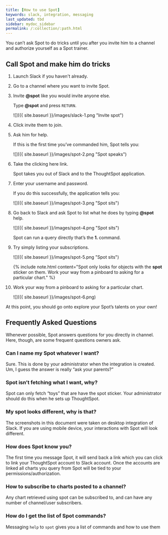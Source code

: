 ```yaml
---
title: [How to use Spot]
keywords: slack, integration, messaging
last_updated: tbd
sidebar: mydoc_sidebar
permalink: /:collection/:path.html
---
```


You can’t ask Spot to do tricks until you after you invite him to a channel and
authorize yourself as a Spot trainer.

##  Call Spot and make him do tricks

1. Launch Slack if you haven't already.
2. Go to a channel where you want to invite Spot.
3. Invite <strong>&#64;spot</strong> like you would invite anyone else.  

   Type <strong>&#64;spot</strong> and press <code>RETURN</code>.

   ![]({{ site.baseurl }}/images/slack-1.png "Invite spot")

4. Click invite them to join.
5. Ask him for help.

   If this is the first time you’ve commanded him, Spot tells you:

   ![]({{ site.baseurl }}/images/spot-2.png "Spot speaks")

5. Take the clicking here link.

   Spot takes you out of Slack and to the ThoughtSpot application.

6. Enter your username and password.  

   If you do this successfully, the application tells you:

    ![]({{ site.baseurl }}/images/spot-3.png "Spot sits")

7. Go back to Slack and ask Spot to list what he does by typing
<strong>&#64;spot</strong> help.

   ![]({{ site.baseurl }}/images/spot-4.png "Spot sits")

   Spot can run a query directly that’s the **1. <anything>** command.

8. Try simply listing your subscriptions.

   ![]({{ site.baseurl }}/images/spot-5.png "Spot sits")

   {% include note.html content="Spot only looks for objects with the
   <strong>spot</strong> sticker on them. Work your way from a pinboard to
   asking for a particular chart." %}

9. Work your way from a pinboard to asking for a particular chart.

     ![]({{ site.baseurl }}/images/spot-6.png)

At this point, you should go onto explore your Spot’s talents on your own!

## Frequently Asked Questions

Whenever possible, Spot answers questions for you directly in channel. Here,
though, are some frequent questions owners ask.

### Can I name my Spot whatever I want?

Sure. This is done by your administrator when the integration is created. Um,
I guess the answer is really “ask your parents?”

### Spot isn’t fetching what I want, why?

Spot can only fetch “toys” that are have the spot sticker. Your administrator
should do this when he sets up ThoughtSpot.

### My spot looks different, why is that?

The screenshots in this document were taken on desktop integration of Slack. If
you are using mobile device, your interactions with Spot will look different.

### How does Spot know you?

The first time you message Spot, it will send back a link which you can click to
link your ThoughtSpot account to Slack account. Once the accounts are linked all
charts you query from Spot will be tied to your permissions/authorization.

### How to subscribe to charts posted to a channel?

Any chart retrieved using spot can be subscribed to, and can have any number of
channel/user subscribers.

### How do I get the list of Spot commands?

Messaging `help` to `spot` gives you a list of commands and how to use them
